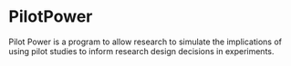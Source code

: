 PilotPower
==========

Pilot Power is a program to allow research to simulate the implications of using pilot studies to inform research design decisions in experiments.
